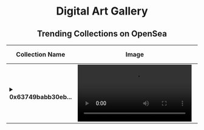 <div align="center">

# Digital Art Gallery

## Trending Collections on OpenSea

| Collection Name                       | Image                                                                                     | Description                       | OpenSea Link                                                                                          |
|---------------------------------------|-------------------------------------------------------------------------------------------|-----------------------------------|--------------------------------------------------------------------------------------------------------|
| **<details><summary>0x63749babb30eb...</summary>0x63749babb30eb9e2656d50e978d3fa27b7adef38</details>** | ![Image](https://raw2.seadn.io/optimism/0x96f833790b6289f9dc7cf0954284072f68363a76/d1a52f391443ca62f20a76578e33d6/51d1a52f391443ca62f20a76578e33d6.mov?w=200&auto=format) |  | <details><summary>Link</summary>[0x63749babb30eb9e2656d50e978d3fa27b7adef38](https://opensea.io/collection/0x63749babb30eb9e2656d50e978d3fa27b7adef38)</details> |

</div>